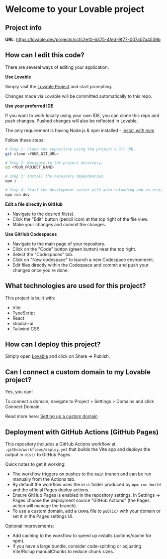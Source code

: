 # Welcome to your Lovable project

## Project info

**URL**: https://lovable.dev/projects/ccfc2e10-6375-4fed-9f77-007a07a4539b

## How can I edit this code?

There are several ways of editing your application.

**Use Lovable**

Simply visit the [Lovable Project](https://lovable.dev/projects/ccfc2e10-6375-4fed-9f77-007a07a4539b) and start prompting.

Changes made via Lovable will be committed automatically to this repo.

**Use your preferred IDE**

If you want to work locally using your own IDE, you can clone this repo and push changes. Pushed changes will also be reflected in Lovable.

The only requirement is having Node.js & npm installed - [install with nvm](https://github.com/nvm-sh/nvm#installing-and-updating)

Follow these steps:

```sh
# Step 1: Clone the repository using the project's Git URL.
git clone <YOUR_GIT_URL>

# Step 2: Navigate to the project directory.
cd <YOUR_PROJECT_NAME>

# Step 3: Install the necessary dependencies.
npm i

# Step 4: Start the development server with auto-reloading and an instant preview.
npm run dev
```

**Edit a file directly in GitHub**

- Navigate to the desired file(s).
- Click the "Edit" button (pencil icon) at the top right of the file view.
- Make your changes and commit the changes.

**Use GitHub Codespaces**

- Navigate to the main page of your repository.
- Click on the "Code" button (green button) near the top right.
- Select the "Codespaces" tab.
- Click on "New codespace" to launch a new Codespace environment.
- Edit files directly within the Codespace and commit and push your changes once you're done.

## What technologies are used for this project?

This project is built with:

- Vite
- TypeScript
- React
- shadcn-ui
- Tailwind CSS

## How can I deploy this project?

Simply open [Lovable](https://lovable.dev/projects/ccfc2e10-6375-4fed-9f77-007a07a4539b) and click on Share -> Publish.

## Can I connect a custom domain to my Lovable project?

Yes, you can!

To connect a domain, navigate to Project > Settings > Domains and click Connect Domain.

Read more here: [Setting up a custom domain](https://docs.lovable.dev/features/custom-domain#custom-domain)

## Deployment with GitHub Actions (GitHub Pages)

This repository includes a GitHub Actions workflow at `.github/workflows/deploy.yml` that builds the Vite app and deploys the output in `dist/` to GitHub Pages.

Quick notes to get it working:

- The workflow triggers on pushes to the `main` branch and can be run manually from the Actions tab.
- By default the workflow uses the `dist` folder produced by `npm run build` and the official Pages deploy actions.
- Ensure GitHub Pages is enabled in the repository settings. In Settings -> Pages choose the deployment source "GitHub Actions" (the Pages action will manage the branch).
- To use a custom domain, add a `CNAME` file to `public/` with your domain or set it in the Pages settings UI.

Optional improvements:

- Add caching to the workflow to speed up installs (actions/cache for npm).
- If you have a large bundle, consider code-splitting or adjusting Vite/Rollup manualChunks to reduce chunk sizes.

